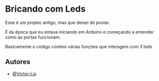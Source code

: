 # Bricando com Leds

Esse é um projeto antigo, mas que deixei de postar. 

É da época que eu estava iniciando em Arduino e começando a entender como as portas funcionam.

Basicamente o código contém várias funções que interagem com 3 leds

## Autores

- [@Victor-Lis](https://github.com/Victor-Lis)
